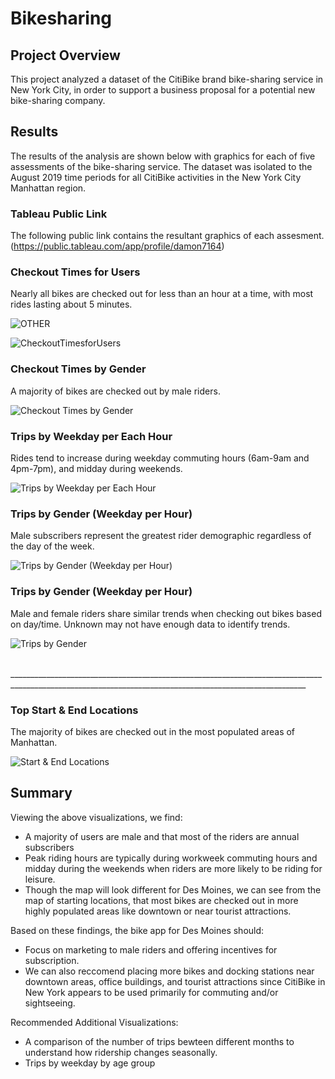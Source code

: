 # Bikesharing

## Project Overview
This project analyzed a dataset of the CitiBike brand bike-sharing service in New York City, in order to support a business proposal for a potential new bike-sharing company. 

## Results
The results of the analysis are shown below with graphics for each of five 
assessments of the bike-sharing service. The dataset was isolated to the August 2019 time periods for all CitiBike activities in the New York City Manhattan region.

### Tableau Public Link
The following public link contains the resultant graphics of each assesment.
(https://public.tableau.com/app/profile/damon7164)

### Checkout Times for Users
Nearly all bikes are checked out for less than an hour at a time, with most rides lasting about 5 minutes.


![OTHER](https://creativecommons.org/licenses/by-nc-sa/4.0/)

![CheckoutTimesforUsers](https://github.com/dfwdamon/bikesharing/blob/main/Checkout_Times_Users.png?raw=true)

### Checkout Times by Gender
A majority of bikes are checked out by male riders.

![Checkout Times by Gender](https://github.com/dfwdamon/bikesharing/blob/main/Checkout_Times_Users.png)

### Trips by Weekday per Each Hour
Rides tend to increase during weekday commuting hours (6am-9am and 4pm-7pm), and midday during weekends.

![Trips by Weekday per Each Hour](https://github.com/dfwdamon/bikesharing/blob/main/Checkout_Times_Users.png)

### Trips by Gender (Weekday per Hour)
Male subscribers represent the greatest rider demographic regardless of the day of the week.

![Trips by Gender (Weekday per Hour)](https://github.com/dfwdamon/bikesharing/blob/main/Checkout_Times_Users.png)

### Trips by Gender (Weekday per Hour)
Male and female riders share similar trends when checking out bikes based on day/time. Unknown may not have enough data to identify trends.

![Trips by Gender](https://github.com/dfwdamon/bikesharing/blob/main/Checkout_Times_Users.png?raw=true)


<br>________________________________________________________________________________________________________________________________________________________
### Top Start & End Locations
The majority of bikes are checked out in the most populated areas of Manhattan.

![Start & End Locations](https://github.com/KdotGhai/BikeSharing/blob/16576b6e929786c5bf331bab11115f731f903deb/images/Start&End%20Locations.png)

## Summary
Viewing the above visualizations, we find: 
* A majority of users are male and that most of the riders are annual subscribers
* Peak riding hours are typically during workweek commuting hours and midday during the weekends when riders are more likely to be riding for leisure. 
* Though the map will look different for Des Moines, we can see from the map of starting locations, that most bikes are checked out in more highly populated areas like downtown or near tourist attractions.

Based on these findings, the bike app for Des Moines should:
* Focus on marketing to male riders and offering incentives for subscription. 
* We can also reccomend placing more bikes and docking stations near downtown areas, office buildings, and tourist attractions since CitiBike in New York appears to be used primarily for commuting and/or sightseeing.

Recommended Additional Visualizations: 
* A comparison of the number of trips bewteen different months to understand how ridership changes seasonally.
* Trips by weekday by age group
